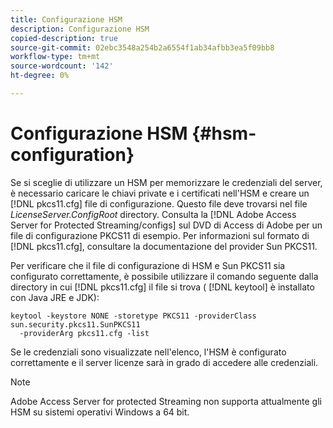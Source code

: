```yaml
---
title: Configurazione HSM
description: Configurazione HSM
copied-description: true
source-git-commit: 02ebc3548a254b2a6554f1ab34afbb3ea5f09bb8
workflow-type: tm+mt
source-wordcount: '142'
ht-degree: 0%

---
```


# Configurazione HSM {#hsm-configuration}

Se si sceglie di utilizzare un HSM per memorizzare le credenziali del server, è necessario caricare le chiavi private e i certificati nell&#39;HSM e creare un [!DNL pkcs11.cfg] file di configurazione. Questo file deve trovarsi nel file *LicenseServer.ConfigRoot* directory. Consulta la [!DNL Adobe Access Server for Protected Streaming/configs] sul DVD di Access di Adobe per un file di configurazione PKCS11 di esempio. Per informazioni sul formato di [!DNL pkcs11.cfg], consultare la documentazione del provider Sun PKCS11.

Per verificare che il file di configurazione di HSM e Sun PKCS11 sia configurato correttamente, è possibile utilizzare il comando seguente dalla directory in cui [!DNL pkcs11.cfg] il file si trova ( [!DNL keytool] è installato con Java JRE e JDK):

```
keytool -keystore NONE -storetype PKCS11 -providerClass sun.security.pkcs11.SunPKCS11 
  -providerArg pkcs11.cfg -list
```

Se le credenziali sono visualizzate nell&#39;elenco, l&#39;HSM è configurato correttamente e il server licenze sarà in grado di accedere alle credenziali.

>[!NOTE]
>
>Adobe Access Server for protected Streaming non supporta attualmente gli HSM su sistemi operativi Windows a 64 bit.
